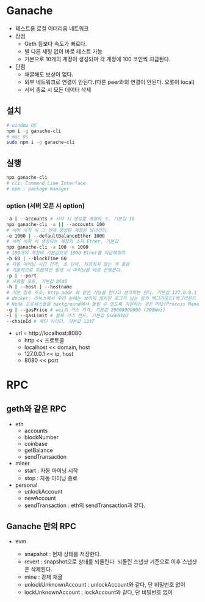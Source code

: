 # Ganache

- 테스트용 로컬 이더리움 네트워크
- 장점
  - Geth 등보다 속도가 빠르다.
  - 별 다른 세팅 없이 바로 테스트 가능
  - 기본으로 10개의 계정이 생성되며 각 계정에 100 코인씩 지급된다.
- 단점
  - 채굴해도 보상이 없다.
  - 외부 네트워크로 연결이 안된다.(다른 peer와의 연결이 안된다. 오롯이 local)
  - 서버 종료 시 모든 데이터 삭제

## 설치

```sh
# window OS
npm i -g ganache-cli
# mac OS
sudo npm i -g ganache-cli
```

## 실행

```sh
npx ganache-cli
# cli: Commend Line Interface
# npm : package manager
```

### option (서버 오픈 시 option)

```sh
-a | --accounts # 시작 시 생성할 계정의 수, 기본값 10
npx ganache-cli -a || --accounts 100
# 서버 시작 시 그 전에 생성된 계정은 날라간다.
-e 1000 | --defaultBalanceEther 1000
# 서버 시작 시 생성되는 계정의 소지 Ether, 기본값
npx ganache-cli -a 100 -e 1000
# 100개의 계정에 기본값으로 1000 Ether를 지급해줘라
-b 60 | --blockTime 60
# 자동 마이닝 시간 간격, 초 단위, 지정하지 않는 게 좋음
# 기본적으로 트랜잭션 발생 시 마이닝을 바로 진행한다.
-p | --port
# 사용할 포트, 기본값 8545
-h | --host | --hostname
# 기본 접속 주소, http.addr 와 같은 기능을 한다고 생각하면 된다. 기본값 127.0.0.1 (주소 접근이 가능하다 / 다른 네트워크와 동기화 시킬 수 없다)
# docker: 리눅스에서 우리 눈에는 보이지 않지만 로그가 남는 등의 백그라운드(백그라운드 프로세스)에서 돌아갈 수 있도록 지원하는 것
# Node 프로세스들을 background에서 돌릴 수 있도록 지원하는 것은 PM2(Process Manager)로 따로 있다.
-g | --gasPrice # wei의 가스 가격, 기본값 20000000000 (20GWei)
-l | --gasLimit # 블록 가스 한도, 기본값 0x6691b7
--chainId # 체인 아이디, 기본값 1337
```

- url = http://localhost:8080
  - http << 프로토콜
  - localhost << domain, host
  - 127.0.0.1 << ip, host
  - 8080 << port

# RPC

## geth와 같은 RPC

- eth
  - accounts
  - blockNumber
  - coinbase
  - getBalance
  - sendTransaction
- miner
  - start : 자동 마이닝 시작
  - stop : 자동 마이닝 종료
- personal
  - unlockAccount
  - newAccount
  - sendTransaction : eth의 sendTransaction과 같다.

## Ganache 만의 RPC

- evm

  - snapshot : 현재 상태를 저장한다.
  - revert : snapshot으로 상태를 되돌린다. 되돌린 스냅샷 기준으로 이후 스냅샷은 삭제된다.
  - mine : 강제 채굴
  - unlockUnknownAccount : unlockAccount와 같다, 단 비밀번호 없이
  - lockUnknownAccount : lockAccount와 같다, 단 비밀번호 없이
